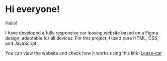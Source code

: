 # Hi everyone!

Hello!

I have developed a fully responsive car leasing website based on a Figma design, adaptable for all devices. For this project, I used pure HTML, CSS, and JavaScript.

You can view the website and check how it works using this link: [Lease-car](https://fireflies98.github.io/Lease-car/)
